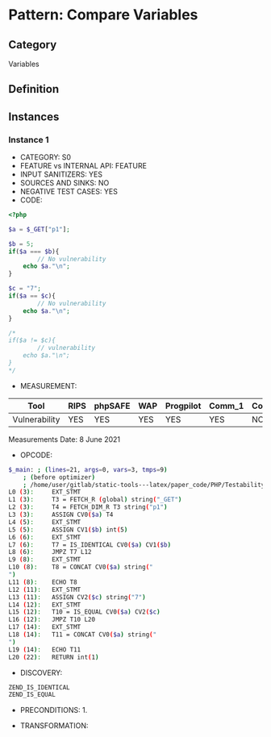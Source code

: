 # Pattern: Compare Variables

## Category

Variables

## Definition

## Instances

### Instance 1

- CATEGORY: S0
- FEATURE vs INTERNAL API: FEATURE
- INPUT SANITIZERS:  YES
- SOURCES AND SINKS: NO 
- NEGATIVE TEST CASES: YES
- CODE:

```php
<?php

$a = $_GET["p1"];

$b = 5;
if($a === $b){
        // No vulnerability
	echo $a."\n";
}

$c = "7";
if($a == $c){
        // No vulnerability
	echo $a."\n";
}

/*
if($a != $c){
        // vulnerability
	echo $a."\n";
}
*/
```

- MEASUREMENT:

| Tool          | RIPS | phpSAFE | WAP  | Progpilot | Comm_1 | Comm_2 | Correct |
| ------------- | ---- | ------- | ---- | --------- | ------- | --------- | ------- |
| Vulnerability | YES  |YES      |YES   | YES       | YES     | NO        | NO      |
Measurements Date: 8 June 2021

- OPCODE:

```bash
$_main: ; (lines=21, args=0, vars=3, tmps=9)
    ; (before optimizer)
    ; /home/user/gitlab/static-tools---latex/paper_code/PHP/Testability_Patterns/64_compare_variables/64_compare_variables.php:1-22
L0 (3):     EXT_STMT
L1 (3):     T3 = FETCH_R (global) string("_GET")
L2 (3):     T4 = FETCH_DIM_R T3 string("p1")
L3 (3):     ASSIGN CV0($a) T4
L4 (5):     EXT_STMT
L5 (5):     ASSIGN CV1($b) int(5)
L6 (6):     EXT_STMT
L7 (6):     T7 = IS_IDENTICAL CV0($a) CV1($b)
L8 (6):     JMPZ T7 L12
L9 (8):     EXT_STMT
L10 (8):    T8 = CONCAT CV0($a) string("
")
L11 (8):    ECHO T8
L12 (11):   EXT_STMT
L13 (11):   ASSIGN CV2($c) string("7")
L14 (12):   EXT_STMT
L15 (12):   T10 = IS_EQUAL CV0($a) CV2($c)
L16 (12):   JMPZ T10 L20
L17 (14):   EXT_STMT
L18 (14):   T11 = CONCAT CV0($a) string("
")
L19 (14):   ECHO T11
L20 (22):   RETURN int(1)
```

- DISCOVERY:

```bash
ZEND_IS_IDENTICAL
ZEND_IS_EQUAL 
```

- PRECONDITIONS:
   1.

- TRANSFORMATION: 

```

```

